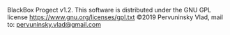 BlackBox Progect v1.2. 
This software is distributed under the GNU GPL license https://www.gnu.org/licenses/gpl.txt
©2019 Pervuninsky Vlad, 
mail to: pervuninsky.vlad@gmail.com
